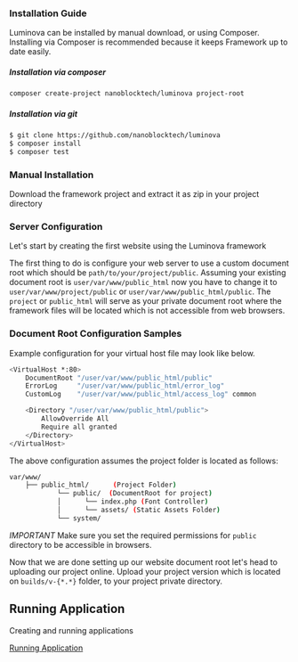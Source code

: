 ### Installation Guide

Luminova can be installed by manual download, or using Composer. 
Installing via Composer is recommended because it keeps Framework up to date easily.

##### Installation via composer 

```bash
composer create-project nanoblocktech/luminova project-root
```

##### Installation via git

```bash
$ git clone https://github.com/nanoblocktech/luminova
$ composer install
$ composer test
```

### Manual Installation 

Download the framework project and extract it as zip in your project directory


### Server Configuration

Let's start by creating the first website using the Luminova framework

The first thing to do is configure your web server to use a custom document root which should be `path/to/your/project/public`.
Assuming your existing document root is `user/var/www/public_html` now you have to change it to `user/var/www/project/public` or `user/var/www/public_html/public`. The `project` or `public_html` will serve as your private document root where the framework files will be located which is not accessible from web browsers.

### Document Root Configuration Samples

Example configuration for your virtual host file may look like below.

```bash 
<VirtualHost *:80>
    DocumentRoot "/user/var/www/public_html/public"
    ErrorLog     "/user/var/www/public_html/error_log"
    CustomLog    "/user/var/www/public_html/access_log" common

    <Directory "/user/var/www/public_html/public">
        AllowOverride All
        Require all granted
    </Directory>
</VirtualHost>
```
The above configuration assumes the project folder is located as follows:

```bash
var/www/
    ├── public_html/      (Project Folder)
            └── public/  (DocumentRoot for project)
            │      └── index.php (Font Controller)
            │      └── assets/ (Static Assets Folder)
            └── system/
```

*IMPORTANT*
Make sure you set the required permissions for `public` directory to be accessible in browsers.

Now that we are done setting up our website document root let's head to uploading our project online.
Upload your project version which is located on `builds/v-{*.*}` folder, to your project private directory.


## Running Application

Creating and running applications

[Running Application](docs/START.md)
